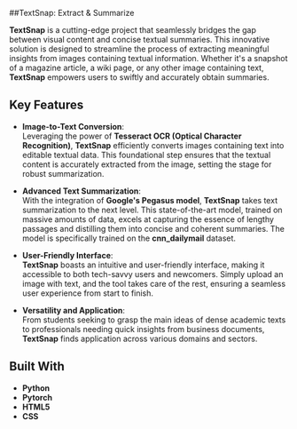 ##TextSnap: Extract & Summarize

**TextSnap** is a cutting-edge project that seamlessly bridges the gap between visual content and concise textual summaries. This innovative solution is designed to streamline the process of extracting meaningful insights from images containing textual information. Whether it's a snapshot of a magazine article, a wiki page, or any other image containing text, **TextSnap** empowers users to swiftly and accurately obtain summaries.

## Key Features

- **Image-to-Text Conversion**:  
  Leveraging the power of **Tesseract OCR (Optical Character Recognition)**, **TextSnap** efficiently converts images containing text into editable textual data. This foundational step ensures that the textual content is accurately extracted from the image, setting the stage for robust summarization.

- **Advanced Text Summarization**:  
  With the integration of **Google's Pegasus model**, **TextSnap** takes text summarization to the next level. This state-of-the-art model, trained on massive amounts of data, excels at capturing the essence of lengthy passages and distilling them into concise and coherent summaries. The model is specifically trained on the **cnn_dailymail** dataset.

- **User-Friendly Interface**:  
  **TextSnap** boasts an intuitive and user-friendly interface, making it accessible to both tech-savvy users and newcomers. Simply upload an image with text, and the tool takes care of the rest, ensuring a seamless user experience from start to finish.

- **Versatility and Application**:  
  From students seeking to grasp the main ideas of dense academic texts to professionals needing quick insights from business documents, **TextSnap** finds application across various domains and sectors.

## Built With

- **Python**
- **Pytorch**
- **HTML5**
- **CSS**
